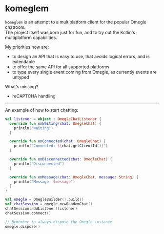 # komeglem

`komeglem` is an attempt to a multiplatform client for the popular Omegle chatroom.  
The project itself was born just for fun, and to try out the Kotlin's multiplatform capabilities.  

My priorities now are:
- to design an API that is easy to use, that avoids logical errors, and is extendable
- to offer the same API for all supported platforms
- to type every single event coming from Omegle, as currently events are untyped

What's missing?
- reCAPTCHA handling

-----

An example of how to start chatting:

```kotlin
val listener = object : OmegleChatListener {
  override fun onWaiting(chat: OmegleChat) {
    println("Waiting")
  }

  override fun onConnected(chat: OmegleChat) {
    println("Connected: ${chat.getClientId()}")
  }

  override fun onDisconnected(chat: OmegleChat) {
    println("Disconnected")
  }

  override fun onMessage(chat: OmegleChat, message: String) {
    println("Message: $message")
  }
}

val omegle = OmegleBuilder().build()
val chatSession = omegle.newRandomChat()
chatSession.addListener(listener)
chatSession.connect()

// Remember to always dispose the Omegle instance
omegle.dispose()
```
